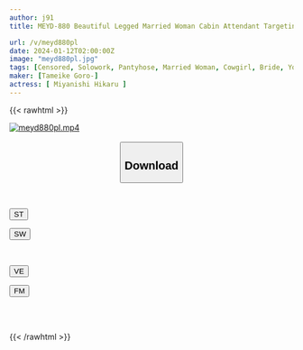 ```yaml
---
author: j91
title: MEYD-880 Beautiful Legged Married Woman Cabin Attendant Targeting Students On School Trip. Seduces In Pantyhose And Cums With Pile Driving Piston! Hikaru Miyanishi

url: /v/meyd880pl
date: 2024-01-12T02:00:00Z
image: "meyd880pl.jpg"
tags: [Censored, Solowork, Pantyhose, Married Woman, Cowgirl, Bride, Young Wife, Stewardess	]
maker: [Tameike Goro-]
actress: [ Miyanishi Hikaru ]
---
```



{{< rawhtml >}}

<div class="video" data-videoid="YObL6rJqxXiv8L2">
    <a href="javascript:;">
        <img src="/v/meyd880pl/meyd880pl.jpg" width="WIDTH" height="HEIGHT" alt="meyd880pl.mp4" loading="lazy">
    </a>
</div>

<script type="text/javascript" src="https://j91.asia/asset/on-demand-st.js"></script>

<br>
  <link rel="stylesheet" href="https://j91.asia/asset/bs5.css">
  
  <center>
  <button class="btn btn-primary" type="button" data-bs-toggle="collapse" data-bs-target=".multi-collapse" aria-expanded="false" aria-controls="multiCollapseExample1 multiCollapseExample2"><h2>Download</h2></button></center>
</p>
<div class="row">
  <div class="col">
    <div class="collapse multi-collapse" id="multiCollapseExample1">
      <div class="card card-body">
	      	      <br>
<div class="buttons">  
<p><a href="https://streamtape.to/v/YObL6rJqxXiv8L2" target="_blank"><button class="btn-hover color-3"><i class="fa fa-download"></i> ST</button></a></p>
<p><a href="https://flaswish.com/8y8pye7d6h8r" target="_blank"><button class="btn-hover color-2"><i class="fa fa-download"></i> SW</button></a></p></div>
    </div>
  </div>
</div>
  <div class="col">
    <div class="collapse multi-collapse" id="multiCollapseExample2">
      <div class="card card-body">
	      <br>
<div class="buttons">
<p><a href="https://veev.to/d/eIkJs4WOPdFZT4dz8tVV29XJW2TUzBsxjFnIGb" target="_blank"><button class="btn-hover color-9"><i class="fa fa-download"></i> VE</button></a></p>
<p><a href="https://filemoon.sx/d/sajydpunvwsa" target="_blank"><button class="btn-hover color-8"><i class="fa fa-download"></i> FM</button></a></p></div>
<br><br>
      </div>
    </div>
  </div>
</div>

{{< /rawhtml >}}